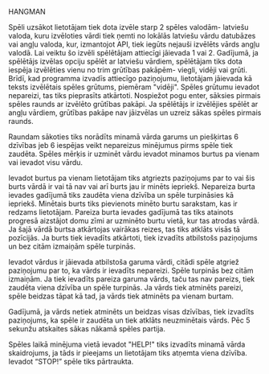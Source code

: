 HANGMAN

Spēli uzsākot lietotājam tiek dota izvēle starp 2 spēles valodām- latviešu valoda, kuru izvēloties vārdi tiek ņemti no lokālās latviešu vārdu datubāzes vai angļu valoda, kur, izmantojot API, tiek iegūts nejauši izvēlēts vārds angļu valodā. Lai veiktu šo izvēli spēlētājam attiecīgi jāievada 1 vai 2. Gadījumā, ja spēlētājs izvēlas opciju spēlēt ar latviešu vārdiem, spēlētājam tiks dota iespēja izvēlēties vienu no trim grūtības pakāpēm- viegli, vidēji vai grūti. Brīdī, kad programma izvadīs attiecīgo paziņojumu, lietotājam jāievada kā teksts izvēlētais spēles grūtums, piemēram "vidēji". Spēles grūtumu ievadot nepareizi, tas tiks pieprasīts atkārtoti. Nospiežot pogu enter, sāksies pirmais spēles raunds ar izvēlēto grūtības pakāpi. Ja spēlētājs ir izvēlējies spēlēt ar angļu vārdiem, grūtības pakāpe nav jāizvēlas un uzreiz sākas spēles pirmais raunds.

Raundam sākoties tiks norādīts minamā vārda garums un piešķirtas 6 dzīvības jeb 6 iespējas veikt nepareizus minējumus pirms spēle tiek zaudēta.
Spēles mērķis ir uzminēt vārdu ievadot minamos burtus pa vienam vai ievadot visu vārdu.

Ievadot burtus pa vienam lietotājam tiks atgriezts paziņojums par to vai šis burts vārdā ir vai tā nav vai arī burts jau ir minēts iepriekš. Nepareiza burta ievades gadījumā tiks zaudēta viena dzīvība un spēle turpināsies kā iepriekš. Minētais burts tiks pievienots minēto burtu sarakstam, kas ir redzams lietotājam. Pareiza burta ievades gadījumā tas tiks atainots progresā aizstājot domu zīmi ar uzminēto burtu vietā, kur tas atrodas vārdā. Ja šajā vārdā burtsa atkārtojas vairākas reizes, tas tiks atklāts visās tā pozīcijās. Ja burts tiek ievadīts atkārtoti, tiek izvadīts atbilstošs paziņojums un bez citām izmaiņām spēle turpinās.

Ievadot vārdus ir jāievada atbilstoša garuma vārdi, citādi spēle atgriež paziņojumu par to, ka vārds ir ievadīts nepareizi. Spēle turpinās bez citām izmaiņām. Ja tiek ievadīts pareiza garuma vārds, taču tas nav pareizs, tiek zaudēta viena dzīvība un spēle turpinās. Ja vārds tiek atminēts pareizi, spēle beidzas tāpat kā tad, ja vārds tiek atminēts pa vienam burtam.

Gadījumā, ja vārds netiek atminēts un beidzas visas dzīvības, tiek izvadīts paziņojums, ka spēle ir zaudēta un tiek atklāts neuzminētais vārds. Pēc 5 sekunžu atskaites sākas nākamā spēles partija.

Spēles laikā minējuma vietā ievadot "HELP!" tiks izvadīts minamā vārda skaidrojums, ja tāds ir pieejams un lietotājam tiks atņemta viena dzīvība.
Ievadot “STOP!” spēle tiks pārtraukta.
